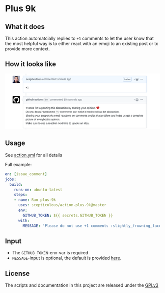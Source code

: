 # Plus 9k

## What it does

This action automatcially replies to `+1` comments to let the user know that the most
helpful way is to either react with an emoji to an existing post or to provide more context.

## How it looks like

![Example comment](/docs/img/example-comment.png "Plus9k in action")

## Usage

See [action.yml](action.yml) for all details

Full example:

```yaml
on: [issue_comment]
jobs:
  build:
    runs-on: ubuntu-latest
    steps:
    - name: Run plus-9k
      uses: scepticulous/action-plus-9k@master
      env:
        GITHUB_TOKEN: ${{ secrets.GITHUB_TOKEN }}
      with:
        MESSAGE: "Please do not use +1 comments :slightly_frowning_face:"
```

## Input

* The `GITHUB_TOKEN`-env-var is required
* `MESSAGE`-input is optional, the default is provided [here](/data/default-message.txt).

## License

The scripts and documentation in this project are released under the [GPLv3](LICENSE)
